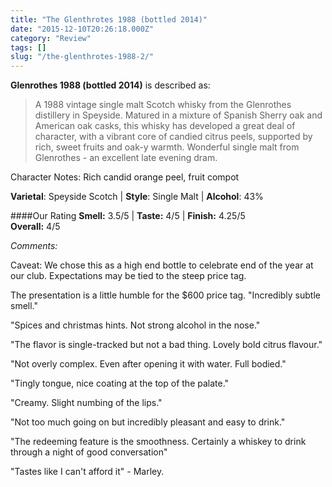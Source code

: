 ```yaml
---
title: "The Glenthrotes 1988 (bottled 2014)"
date: "2015-12-10T20:26:18.000Z"
category: "Review"
tags: []
slug: "/the-glenthrotes-1988-2/"
---
```

**Glenrothes 1988 (bottled 2014)** is described as:
>A 1988 vintage single malt Scotch whisky from the Glenrothes distillery in Speyside. Matured in a mixture of Spanish Sherry oak and American oak casks, this whisky has developed a great deal of character, with a vibrant core of candied citrus peels, supported by rich, sweet fruits and oak-y warmth. Wonderful single malt from Glenrothes - an excellent late evening dram.

Character Notes: Rich candid orange peel, fruit compot

**Varietal**: Speyside Scotch | **Style**: Single Malt | **Alcohol**: 43%

####Our Rating
**Smell:** 3.5/5 | **Taste:** 4/5 | **Finish:** 4.25/5   
**Overall:** 4/5 

*Comments:* 

Caveat: We chose this as a high end bottle to celebrate end of the year at our club. Expectations may be tied to the steep price tag.

The presentation is a little humble for the $600 price tag.
"Incredibly subtle smell."

"Spices and christmas hints. Not strong alcohol in the nose."

"The flavor is single-tracked but not a bad thing. Lovely bold citrus flavour." 

"Not overly complex. Even after opening it with water. Full bodied."

"Tingly tongue, nice coating at the top of the palate."

"Creamy. Slight numbing of the lips." 

"Not too much going on but incredibly pleasant and easy to drink."

"The redeeming feature is the smoothness. Certainly a whiskey to drink through a night of good conversation"

"Tastes like I can't afford it" - Marley.
    